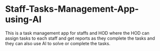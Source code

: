 # Staff-Tasks-Management-App-using-AI
This is a task management app for staffs and HOD where the HOD can assign tasks to each staff and get reports as they complete the tasks and they can also use AI to solve or complete the tasks.
